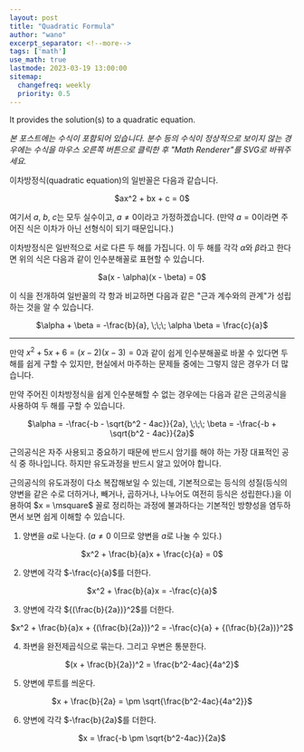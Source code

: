 ```yaml
---
layout: post
title: "Quadratic Formula"
author: "wano"
excerpt_separator: <!--more-->
tags: ['math']
use_math: true
lastmode: 2023-03-19 13:00:00
sitemap:
  changefreq: weekly
  priority: 0.5
---
```


It provides the solution(s) to a quadratic equation.<!--more-->

*본 포스트에는 수식이 포함되어 있습니다. 분수 등의 수식이 정상적으로 보이지 않는 경우에는 수식을 마우스 오른쪽 버튼으로 클릭한 후 "Math Renderer"를 SVG로 바꿔주세요.*

이차방정식(quadratic equation)의 일반꼴은 다음과 같습니다.

<p style="text-align: center;">$ax^2 + bx + c = 0$</p>

여기서 $a$, $b$, $c$는 모두 실수이고, $a \neq 0$이라고 가정하겠습니다. (만약 $a = 0$이라면 주어진 식은 이차가 아닌 선형식이 되기 때문입니다.)

이차방정식은 일반적으로 서로 다른 두 해를 가집니다. 이 두 해를 각각 $\alpha$와 $\beta$라고 한다면 위의 식은 다음과 같이 인수분해꼴로 표현할 수 있습니다.

<p style="text-align: center;">$a(x - \alpha)(x - \beta) = 0$</p>

이 식을 전개하여 일반꼴의 각 항과 비교하면 다음과 같은 "근과 계수와의 관계"가 성립하는 것을 알 수 있습니다.

<p style="text-align: center;">$\alpha + \beta = -\frac{b}{a}, \;\;\; \alpha \beta = \frac{c}{a}$</p>

---

만약 $x^2 + 5x + 6 = (x-2)(x-3) = 0$과 같이 쉽게 인수분해꼴로 바꿀 수 있다면 두 해를 쉽게 구할 수 있지만, 현실에서 마주하는 문제들 중에는 그렇지 않은 경우가 더 많습니다.

만약 주어진 이차방정식을 쉽게 인수분해할 수 없는 경우에는 다음과 같은 근의공식을 사용하여 두 해를 구할 수 있습니다.

<p style="text-align: center;">$\alpha = -\frac{-b - \sqrt{b^2 - 4ac}}{2a}, \;\;\; \beta = -\frac{-b + \sqrt{b^2 - 4ac}}{2a}$</p>

근의공식은 자주 사용되고 중요하기 때문에 반드시 암기를 해야 하는 가장 대표적인 공식 중 하나입니다. 하지만 유도과정을 반드시 알고 있어야 합니다.

근의공식의 유도과정이 다소 복잡해보일 수 있는데, 기본적으로는 등식의 성질(등식의 양변을 같은 수로 더하거나, 빼거나, 곱하거나, 나누어도 여전히 등식은 성립한다.)을 이용하여 $x = \msquare$ 꼴로 정리하는 과정에 불과하다는 기본적인 방향성을 염두하면서 보면 쉽게 이해할 수 있습니다.

1) 양변을 $a$로 나눈다. ($a \neq 0$ 이므로 양변을 $a$로 나눌 수 있다.)
<p style="text-align: center;">$x^2 + \frac{b}{a}x + \frac{c}{a} = 0$</p>

2) 양변에 각각 $-\frac{c}{a}$를 더한다.
<p style="text-align: center;">$x^2 + \frac{b}{a}x = -\frac{c}{a}$</p>

3) 양변에 각각 ${(\frac{b}{2a})}^2$를 더한다.
<p style="text-align: center;">$x^2 + \frac{b}{a}x + {(\frac{b}{2a})}^2 = -\frac{c}{a} + {(\frac{b}{2a})}^2$</p>

4) 좌변을 완전제곱식으로 묶는다. 그리고 우변은 통분한다.
<p style="text-align: center;">$(x + \frac{b}{2a})^2 = \frac{b^2-4ac}{4a^2}$</p>

5) 양변에 루트를 씌운다.
<p style="text-align: center;">$x + \frac{b}{2a} = \pm \sqrt{\frac{b^2-4ac}{4a^2}}$</p>

6) 양변에 각각 $-\frac{b}{2a}$를 더한다.
<p style="text-align: center;">$x = \frac{-b \pm \sqrt{b^2-4ac}}{2a}$</p>

